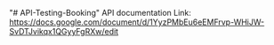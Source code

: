 "# API-Testing-Booking" 
API documentation Link: https://docs.google.com/document/d/1YyzPMbEu6eEMFrvp-WHiJW-SvDTJvikqx1QGyyFgRXw/edit
